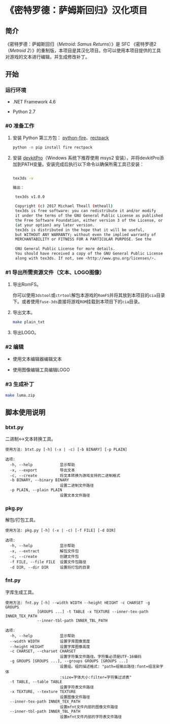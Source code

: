 # 《密特罗德：萨姆斯回归》汉化项目

## 简介

《密特罗德：萨姆斯回归（*Metroid: Samus Returns*）》是 SFC  《密特罗德2（*Metroid 2*）》的重制版，本项目是其汉化项目。你可以使用本项目提供的工具对游戏的文本进行编辑，并生成修改补丁。

## 开始

### 运行环境

* .NET Framework 4.6

* Python 2.7

### #0 准备工作

1. 安装 Python 第三方包： [python-fire](https://github.com/google/python-fire)、[rectpack](https://github.com/secnot/rectpack)

   ```bash
   python -m pip install fire rectpack
   ```

2. 安装 [devkitPro](https://devkitpro.org/wiki/Getting_Started)（Windows 系统下推荐使用 msys2 安装），并将devkitPro添加到PATH变量。安装完成后执行以下命令以确保所需工具已安装：

   ```bash
   
   tex3ds -v
   
   输出：
   
    tex3ds v1.0.0
    
    Copyright (c) 2017 Michael Theall (mtheall)
    tex3ds is free software: you can redistribute it and/or modify
    it under the terms of the GNU General Public License as published by
    the Free Software Foundation, either version 3 of the License, or
    (at your option) any later version.
    tex3ds is distributed in the hope that it will be useful,
    but WITHOUT ANY WARRANTY; without even the implied warranty of
    MERCHANTABILITY or FITNESS FOR A PARTICULAR PURPOSE. See the
    
    GNU General Public License for more details.
    You should have received a copy of the GNU General Public License
    along with tex3ds. If not, see <http://www.gnu.org/licenses/>.
   ```

### #1 导出所需资源文件（文本、LOGO图像）

1. 导出RomFS。

   你可以使用`3dstool`或`ctrtool`解包本游戏的`RomFS`并将其放到本项目的`cia`目录下。或者使用`fuse-3ds`直接将游戏`ROM`挂载到本项目下的`cia`目录。

2. 导出文本。

   ```bash
   make plain_txt
   ```

3. 导出LOGO。

### #2 编辑

* 使用文本编辑器编辑文本

* 使用图像编辑工具编辑LOGO

### #3 生成补丁

```bash
make luma.zip
```

## 脚本使用说明

### btxt.py

二进制<->文本转换工具。

```
使用方法: btxt.py [-h] (-x | -c) [-b BINARY] [-p PLAIN]

选项:
  -h, --help            显示帮助
  -x, --export          导出文本
  -c, --create          将文本转换为游戏支持的二进制格式
  -b BINARY, --binary BINARY
                        设置二进制文件路径
  -p PLAIN, --plain PLAIN
                        设置文本文件路径
```

### pkg.py

解包/打包工具。

```
使用方法: pkg.py [-h] (-x | -c) [-f FILE] [-d DIR]

选项:
  -h, --help            显示帮助
  -x, --extract         解包文件包
  -c, --create          创建文件包
  -f FILE, --file FILE  设置文件包路径
  -d DIR, --dir DIR     设置将打包的目录
```

### fnt.py

字库生成工具。

```
使用方法: fnt.py [-h] --width WIDTH --height HEIGHT -c CHARSET -g GROUPS
              [GROUPS ...] -t TABLE -x TEXTURE --inner-tex-path INNER_TEX_PATH
              --inner-tbl-path INNER_TBL_PATH

选项:
  -h, --help            显示帮助
  --width WIDTH         设置字库图像宽度
  --height HEIGHT       设置字库图像高度
  -c CHARSET, --charset CHARSET
                        设置字符集文件路径。字符集必须是UTF-16编码
  -g GROUPS [GROUPS ...], --groups GROUPS [GROUPS ...]
                        设置组。组的描述格式: "path=组输出路径:font=组渲染字体
                        :size=字体大小:filter=字符集过滤表"
  -t TABLE, --table TABLE
                        设置字符表文件路径
  -x TEXTURE, --texture TEXTURE
                        设置图像文件路径
  --inner-tex-path INNER_TEX_PATH
                        设置mfnt文件内部的图像文件路径
  --inner-tbl-path INNER_TBL_PATH
                        设置mfnt文件内部的字符表文件路径
```
